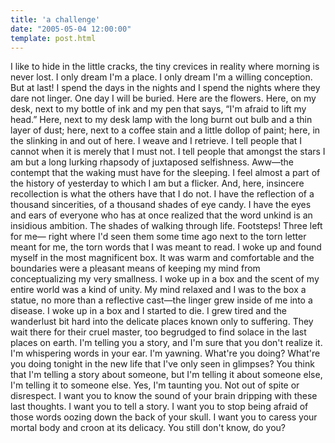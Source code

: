 ```yaml
---
title: 'a challenge'
date: "2005-05-04 12:00:00"
template: post.html
---
```


I like to hide in the little cracks, the tiny crevices in reality where morning is never lost. I only dream I'm a place. I only dream I'm a willing conception. But at last! I spend the days in the nights and I spend the nights where they dare not linger. One day I will be buried. Here are the flowers. Here, on my desk, next to my bottle of ink and my pen that says, “I'm afraid to lift my head.” Here, next to my desk lamp with the long burnt out bulb and a thin layer of dust; here, next to a coffee stain and a little dollop of paint; here, in the slinking in and out of here. I weave and I retrieve. I tell people that I cannot when it is merely that I must not. I tell people that amongst the stars I am but a long lurking rhapsody of juxtaposed selfishness. Aww—the contempt that the waking must have for the sleeping. I feel almost a part of the history of yesterday to which I am but a flicker. And, here, insincere recollection is what the others have that I do not. I have the reflection of a thousand sincerities, of a thousand shades of eye candy. I have the eyes and ears of everyone who has at once realized that the word unkind is an insidious ambition. The shades of walking through life. Footsteps! Three left for me— right where I'd seen them some time ago next to the torn letter meant for me, the torn words that I was meant to read. I woke up and found myself in the most magnificent box. It was warm and comfortable and the boundaries were a pleasant means of keeping my mind from conceptualizing my very smallness. I woke up in a box and the scent of my entire world was a kind of unity. My mind relaxed and I was to the box a statue, no more than a reflective cast—the linger grew inside of me into a disease. I woke up in a box and I started to die. I grew tired and the wanderlust bit hard into the delicate places known only to suffering. They wait there for their cruel master, too begrudged to find solace in the last places on earth. I'm telling you a story, and I'm sure that you don't realize it. I'm whispering words in your ear. I'm yawning. What're you doing? What're you doing tonight in the new life that I've only seen in glimpses? You think that I'm telling a story about someone, but I'm telling it about someone else, I'm telling it to someone else. Yes, I'm taunting you. Not out of spite or disrespect. I want you to know the sound of your brain dripping with these last thoughts. I want you to tell a story. I want you to stop being afraid of those words oozing down the back of your skull. I want you to caress your mortal body and croon at its delicacy. You still don't know, do you?